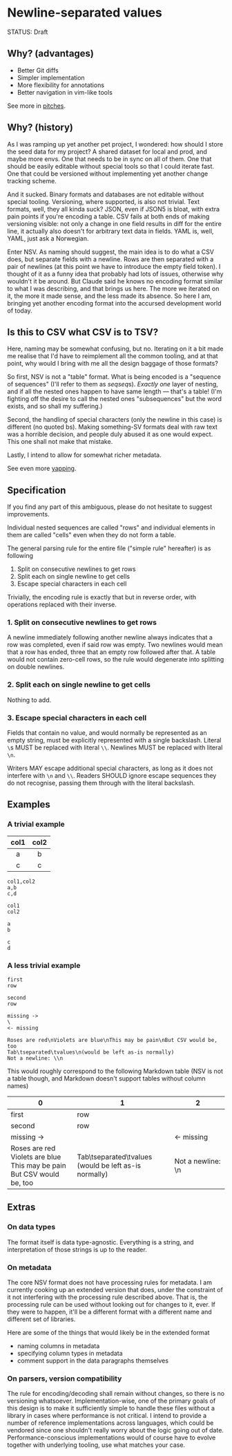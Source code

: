 # Newline-separated values

STATUS: Draft

## Why? (advantages)

- Better Git diffs
- Simpler implementation
- More flexibility for annotations
- Better navigation in vim-like tools

See more in [pitches](./pitches.md).

## Why? (history)

As I was ramping up yet another pet project, I wondered: how should I store the seed data for my project?
A shared dataset for local and prod, and maybe more envs. One that needs to be in sync on all of them. One that should be easily editable without special tools so that I could iterate fast. One that could be versioned without implementing yet another change tracking scheme.

And it sucked.
Binary formats and databases are not editable without special tooling. Versioning, where supported, is also not trivial.
Text formats, well, they all kinda suck?
JSON, even if JSON5 is bloat, with extra pain points if you're encoding a table.
CSV fails at both ends of making versioning visible: not only a change in one field results in diff for the entire line, it actually also doesn't for arbitrary text data in fields.
YAML is, well, YAML, just ask a Norwegian.

Enter NSV.
As naming should suggest, the main idea is to do what a CSV does, but separate fields with a newline.
Rows are then separated with a pair of newlines (at this point we have to introduce the empty field token).
I thought of it as a funny idea that probably had lots of issues, otherwise why wouldn't it be around.
But Claude said he knows no encoding format similar to what I was describing, and that brings us here.
The more we iterated on it, the more it made sense, and the less made its absence.
So here I am, bringing yet another encoding format into the accursed development world of today.

## Is this to CSV what CSV is to TSV?

Here, naming may be somewhat confusing, but no.
Iterating on it a bit made me realise that I'd have to reimplement all the common tooling, and at that point, why would I bring with me all the design baggage of those formats?

So first, NSV is not a "table" format.
What is being encoded is a "sequence of sequences" (I'll refer to them as *seqseq*s).
*Exactly one* layer of nesting, and if all the nested ones happen to have same length — that's a table!
(I'm fighting off the desire to call the nested ones "subsequences" but the word exists, and so shall my suffering.)

Second, the handling of special characters (only the newline in this case) is different (no quoted bs).
Making something-SV formats deal with raw text was a horrible decision, and people duly abused it as one would expect.
This one shall not make that mistake.

Lastly, I intend to allow for somewhat richer metadata.

See even more [yapping](./yapping.md).

## Specification

If you find any part of this ambiguous, please do not hesitate to suggest improvements.

Individual nested sequences are called "rows" and individual elements in them are called "cells" even when they do not form a table.

The general parsing rule for the entire file ("simple rule" hereafter) is as following
1. Split on consecutive newlines to get rows
2. Split each on single newline to get cells
3. Escape special characters in each cell

Trivially, the encoding rule is exactly that but in reverse order, with operations replaced with their inverse.

### 1. Split on consecutive newlines to get rows

A newline immediately following another newline always indicates that a row was completed, even if said row was empty.
Two newlines would mean that a row has ended, three that an empty row followed after that.
A table would not contain zero-cell rows, so the rule would degenerate into splitting on double newlines.

### 2. Split each on single newline to get cells

Nothing to add.

### 3. Escape special characters in each cell

Fields that contain no value, and would normally be represented as an empty string, must be explicitly represented with a single backslash.
Literal `\`s MUST be replaced with literal `\\`.
Newlines MUST be replaced with literal `\n`.
<!-- `\` would then correspond to an invalid string that would never be encoded by backslash-escaped encoding. -->
<!-- As to why the token is needed in the first place: we need it to make parsing unambiguous while retaining the simplicity of implementation. -->

Writers MAY escape additional special characters, as long as it does not interfere with `\n` and `\\`.
Readers SHOULD ignore escape sequences they do not recognise, passing them through with the literal backslash.

## Examples

### A trivial example

 col1 | col2 
:----:|:----:
  a   |  b   
  c   |  c   

```csv
col1,col2
a,b
c,d
```

```nsv
col1
col2

a
b

c
d
```

### A less trivial example

```nsv
first
row

second
row

missing ->
\
<- missing

Roses are red\nViolets are blue\nThis may be pain\nBut CSV would be, too
Tab\tseparated\tvalues\n(would be left as-is normally)
Not a newline: \\n
```

This would roughly correspond to the following Markdown table (NSV is not a table though, and Markdown doesn't support tables without column names)

 0                                                                              | 1                                                        | 2                 
--------------------------------------------------------------------------------|----------------------------------------------------------|-------------------
 first                                                                          | row                                                      
 second                                                                         | row                                                      
 missing ->                                                                     |                                                          | <- missing        
 Roses are red<br>Violets are blue<br>This may be pain<br>But CSV would be, too | Tab\tseparated\tvalues<br>(would be left as-is normally) | Not a newline: \n 

## Extras

### On data types

The format itself is data type-agnostic.
Everything is a string, and interpretation of those strings is up to the reader.
<!-- For practical applications, parsers would normally tightly integrate with converters, but deciding on what strings mean what is not up to this spec with a sole exception: the empty field token, `\`. -->

### On metadata

The core NSV format does not have processing rules for metadata.
I am currently cooking up an extended version that does, under the constraint of it not interfering with the processing rule described above.
That is, the processing rule can be used without looking out for changes to it, ever.
If they were to happen, it'll be a different format with a different name and different set of libraries.

Here are some of the things that would likely be in the extended format
- naming columns in metadata
- specifying column types in metadata
- comment support in the data paragraphs themselves

### On parsers, version compatibility

The rule for encoding/decoding shall remain without changes, so there is no versioning whatsoever. <!-- Aka YOLO versioning -->
Implementation-wise, one of the primary goals of this design is to make it sufficiently simple to handle these files without a library in cases where performance is not critical.
I intend to provide a number of reference implementations across languages, which could be vendored since one shouldn't really worry about the logic going out of date.
Performance-conscious implementations would of course have to evolve together with underlying tooling, use what matches your case.
